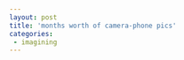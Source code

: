 ```yaml
---
layout: post
title: 'months worth of camera-phone pics'
categories:
 - imagining
---
```


<img src="{{site.baseurl}}/blog/files/2004/07/Image(01).jpg" alt="" />



<img src="{{site.baseurl}}/blog/files/2004/07/Image(02).jpg" alt="" />



<img src="{{site.baseurl}}/blog/files/2004/07/Image(03).jpg" alt="" />



<img src="{{site.baseurl}}/blog/files/2004/07/Image(04).jpg" alt="" />



<img src="{{site.baseurl}}/blog/files/2004/07/Image(05).jpg" alt="" />



<img src="{{site.baseurl}}/blog/files/2004/07/Image(09).jpg" alt="" />



<img src="{{site.baseurl}}/blog/files/2004/07/Image(10).jpg" alt="" />



<img src="{{site.baseurl}}/blog/files/2004/07/Image(11).jpg" alt="" />



<img src="{{site.baseurl}}/blog/files/2004/07/Image(13).jpg" alt="" />



<img src="{{site.baseurl}}/blog/files/2004/07/Image(16).jpg" alt="" />



<img src="{{site.baseurl}}/blog/files/2004/07/Image(20).jpg" alt="" />



<img src="{{site.baseurl}}/blog/files/2004/07/Image(23).jpg" alt="" />



<img src="{{site.baseurl}}/blog/files/2004/07/Image(29).jpg" alt="" />



<img src="{{site.baseurl}}/blog/files/2004/07/Image(30).jpg" alt="" />



<img src="{{site.baseurl}}/blog/files/2004/07/Image(32).jpg" alt="" />



<img src="{{site.baseurl}}/blog/files/2004/07/Image(33).jpg" alt="" />



<img src="{{site.baseurl}}/blog/files/2004/07/Image(43).jpg" alt="" />



<img src="{{site.baseurl}}/blog/files/2004/07/Image(48).jpg" alt="" />



<img src="{{site.baseurl}}/blog/files/2004/07/Image(50).jpg" alt="" />



<img src="{{site.baseurl}}/blog/files/2004/07/Image(53).jpg" alt="" />



<img src="{{site.baseurl}}/blog/files/2004/07/Image(59).jpg" alt="" />